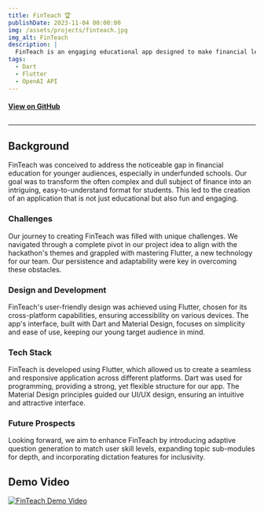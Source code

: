 ```yaml
---
title: FinTeach 🏆
publishDate: 2023-11-04 00:00:00
img: /assets/projects/finteach.jpg
img_alt: FinTeach
description: |
  FinTeach is an engaging educational app designed to make financial learning accessible and fun for young students.
tags:
  - Dart
  - Flutter
  - OpenAI API
---
```


<!-- Big Button for Link to GitHub -->

#### [View on GitHub](https://github.com/jorgoose/insuriquest)

## <!-- Horizontal Line -->

---

## Background

FinTeach was conceived to address the noticeable gap in financial education for younger audiences, especially in underfunded schools. Our goal was to transform the often complex and dull subject of finance into an intriguing, easy-to-understand format for students. This led to the creation of an application that is not just educational but also fun and engaging.

### Challenges

Our journey to creating FinTeach was filled with unique challenges. We navigated through a complete pivot in our project idea to align with the hackathon's themes and grappled with mastering Flutter, a new technology for our team. Our persistence and adaptability were key in overcoming these obstacles.

### Design and Development

FinTeach's user-friendly design was achieved using Flutter, chosen for its cross-platform capabilities, ensuring accessibility on various devices. The app's interface, built with Dart and Material Design, focuses on simplicity and ease of use, keeping our young target audience in mind.

### Tech Stack

FinTeach is developed using Flutter, which allowed us to create a seamless and responsive application across different platforms. Dart was used for programming, providing a strong, yet flexible structure for our app. The Material Design principles guided our UI/UX design, ensuring an intuitive and attractive interface.

### Future Prospects

Looking forward, we aim to enhance FinTeach by introducing adaptive question generation to match user skill levels, expanding topic sub-modules for depth, and incorporating dictation features for inclusivity.

## Demo Video

[![FinTeach Demo Video](http://img.youtube.com/vi/egRzmPS4BmA/0.jpg)](http://www.youtube.com/watch?v=egRzmPS4BmA "FinTeach Demo Video")

